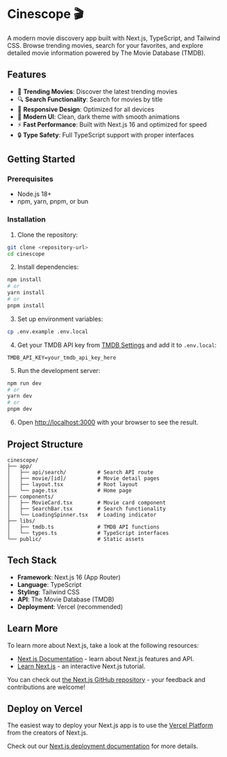 # Cinescope 🎬

A modern movie discovery app built with Next.js, TypeScript, and Tailwind CSS. Browse trending movies, search for your favorites, and explore detailed movie information powered by The Movie Database (TMDB).

## Features

- 🎯 **Trending Movies**: Discover the latest trending movies
- 🔍 **Search Functionality**: Search for movies by title
- 📱 **Responsive Design**: Optimized for all devices
- 🎨 **Modern UI**: Clean, dark theme with smooth animations
- ⚡ **Fast Performance**: Built with Next.js 16 and optimized for speed
- 🔒 **Type Safety**: Full TypeScript support with proper interfaces

## Getting Started

### Prerequisites

- Node.js 18+
- npm, yarn, pnpm, or bun

### Installation

1. Clone the repository:
```bash
git clone <repository-url>
cd cinescope
```

2. Install dependencies:
```bash
npm install
# or
yarn install
# or
pnpm install
```

3. Set up environment variables:
```bash
cp .env.example .env.local
```

4. Get your TMDB API key from [TMDB Settings](https://www.themoviedb.org/settings/api) and add it to `.env.local`:
```env
TMDB_API_KEY=your_tmdb_api_key_here
```

5. Run the development server:
```bash
npm run dev
# or
yarn dev
# or
pnpm dev
```

6. Open [http://localhost:3000](http://localhost:3000) with your browser to see the result.

## Project Structure

```
cinescope/
├── app/
│   ├── api/search/          # Search API route
│   ├── movie/[id]/          # Movie detail pages
│   ├── layout.tsx           # Root layout
│   └── page.tsx             # Home page
├── components/
│   ├── MovieCard.tsx        # Movie card component
│   ├── SearchBar.tsx        # Search functionality
│   └── LoadingSpinner.tsx   # Loading indicator
├── libs/
│   ├── tmdb.ts              # TMDB API functions
│   └── types.ts             # TypeScript interfaces
└── public/                  # Static assets
```

## Tech Stack

- **Framework**: Next.js 16 (App Router)
- **Language**: TypeScript
- **Styling**: Tailwind CSS
- **API**: The Movie Database (TMDB)
- **Deployment**: Vercel (recommended)

## Learn More

To learn more about Next.js, take a look at the following resources:

- [Next.js Documentation](https://nextjs.org/docs) - learn about Next.js features and API.
- [Learn Next.js](https://nextjs.org/learn) - an interactive Next.js tutorial.

You can check out [the Next.js GitHub repository](https://github.com/vercel/next.js) - your feedback and contributions are welcome!

## Deploy on Vercel

The easiest way to deploy your Next.js app is to use the [Vercel Platform](https://vercel.com/new?utm_medium=default-template&filter=next.js&utm_source=create-next-app&utm_campaign=create-next-app-readme) from the creators of Next.js.

Check out our [Next.js deployment documentation](https://nextjs.org/docs/app/building-your-application/deploying) for more details.
